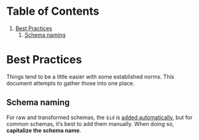 
# Table of Contents

1.  [Best Practices](#orgffadb84)
    1.  [Schema naming](#org3c7669a)



<a id="orgffadb84"></a>

# Best Practices

Things tend to be a little easier with some established norms. This document
attempts to gather those into one place.


<a id="org3c7669a"></a>

## Schema naming

For raw and transformed schemas, the `$id` is [added automatically](transformation-process.md), but for
common schemas, it&rsquo;s best to add them manually. When doing so, **capitalize the
schema name**.

